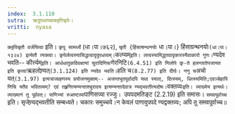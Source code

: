```yaml
---
index:  3.1.110
sutra:  ऋदुपधाच्चाक्लृपिचृतेः।
vritti:  nyasa
---
```


`क्लृपिचृतौ वर्जयित्वा` इति। `कृपू सामर्थ्ये` (धा।पा।७६२), `चृती {हिंसाश्रन्थनयोः` धा।पा।} हिंसाग्रन्थनयोः` (धा।पा।१३२४) इत्येतौ त्यक्त्वा। कृपेर्लत्वस्यासिद्धत्वादृदुपधत्वम्। `कल्प्यम्` इति। लत्वस्यामिद्ध्तवादृकारस्यैवाकारो गुणः। `ण्यदेव भवति-- कीर्त्त्यम्` इति। आर्धधातुकविवक्षायां चुरादिणिचः `णेरनिटि` (6.4.51) इति णिलोपे कृ-ते हलन्ततोपजायत इति कृत्वा `ऋहलोण्र्यत्` (3.1.124) इति ण्यदेव भवति। `हलि च` (8.2.77) इति दीर्घः। ननु च `अचो यत्` (3.1.97) इत्यत्राज्ग्रहणस्य प्रयोजनमुक्तम्-- अजन्तभूतपूर्वादपि यथा स्यात्, दित्स्यम्, धित्स्यमिति;एवञ्चेहापि णिचि यतैव भवितव्यम्? एवं तह्र्रनित्यण्यन्ताश्चुरादय इत्यण्यन्तादेवात्र ण्यद्भवतीत्यदोषः। `वक्तव्यः` इति। व्याख्येय इत्यर्थः। व्याख्यानं तु पूर्ववत्।
पाणिभ्यां रुआष्टव्या `पाणिसग्र्या रज्जुः`। `उपपदमतिङ्ट (2.2.19) इति समासः। 
`समवपूर्वाच्च` इति। सृजेण्र्यद्भवतीति सम्बध्यते। चकारः समुच्चये।न केवलं पाणावुपपदे ण्यद्वक्तव्यः; अपि तु समवपूर्वाच्च॥
